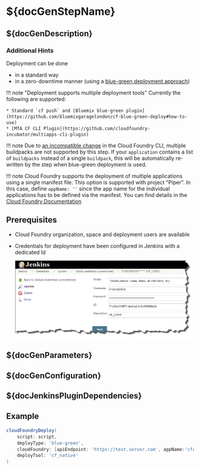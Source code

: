 # ${docGenStepName}

## ${docGenDescription}

### Additional Hints

Deployment can be done

* in a standard way
* in a zero-downtime manner (using a [blue-green deployment approach](https://martinfowler.com/bliki/BlueGreenDeployment.html))

!!! note "Deployment supports multiple deployment tools"
    Currently the following are supported:

    * Standard `cf push` and [Bluemix blue-green plugin](https://github.com/bluemixgaragelondon/cf-blue-green-deploy#how-to-use)
    * [MTA CF CLI Plugin](https://github.com/cloudfoundry-incubator/multiapps-cli-plugin)

!!! note
    Due to [an incompatible change](https://github.com/cloudfoundry/cli/issues/1445) in the Cloud Foundry CLI, multiple buildpacks are not supported by this step.
    If your `application` contains a list of `buildpacks` instead of a single `buildpack`, this will be automatically re-written by the step when blue-green deployment is used.

!!! note
    Cloud Foundry supports the deployment of multiple applications using a single manifest file.
    This option is supported with project "Piper".
    In this case, define `appName: ''` since the app name for the individual applications has to be defined via the manifest.
    You can find details in the [Cloud Foundry Documentation](https://docs.cloudfoundry.org/devguide/deploy-apps/manifest.html#multi-apps)

## Prerequisites

* Cloud Foundry organization, space and deployment users are available
* Credentials for deployment have been configured in Jenkins with a dedicated Id

    ![Jenkins credentials configuration](../images/cf_credentials.png)

## ${docGenParameters}

## ${docGenConfiguration}

## ${docJenkinsPluginDependencies}

## Example

```groovy
cloudFoundryDeploy(
    script: script,
    deployType: 'blue-green',
    cloudFoundry: [apiEndpoint: 'https://test.server.com', appName:'cfAppName', credentialsId: 'cfCredentialsId', manifest: 'cfManifest', org: 'cfOrg', space: 'cfSpace'],
    deployTool: 'cf_native'
)
```
